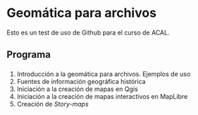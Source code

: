 # Geomática para archivos

Esto es un test de uso de Github para el curso de ACAL.

## Programa

###
 <ol>
    <li>Introducción a la geomática para archivos. Ejemplos de uso</li>
    <li>Fuentes de información geográfica histórica</li>
    <li>Iniciación a la creación de mapas en Qgis</li>
    <li>Iniciación a la creación de mapas interactivos en MapLibre</li>
    <li>Creación de <i>Story-maps</i></li>
</ol>